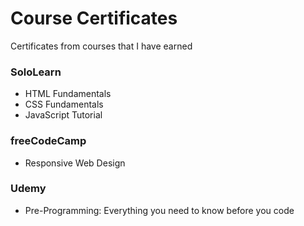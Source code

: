 # Course Certificates
Certificates from courses that I have earned

### SoloLearn
 * HTML Fundamentals
 * CSS Fundamentals
 * JavaScript Tutorial

### freeCodeCamp
 * Responsive Web Design
 
### Udemy
 * Pre-Programming: Everything you need to know before you code
